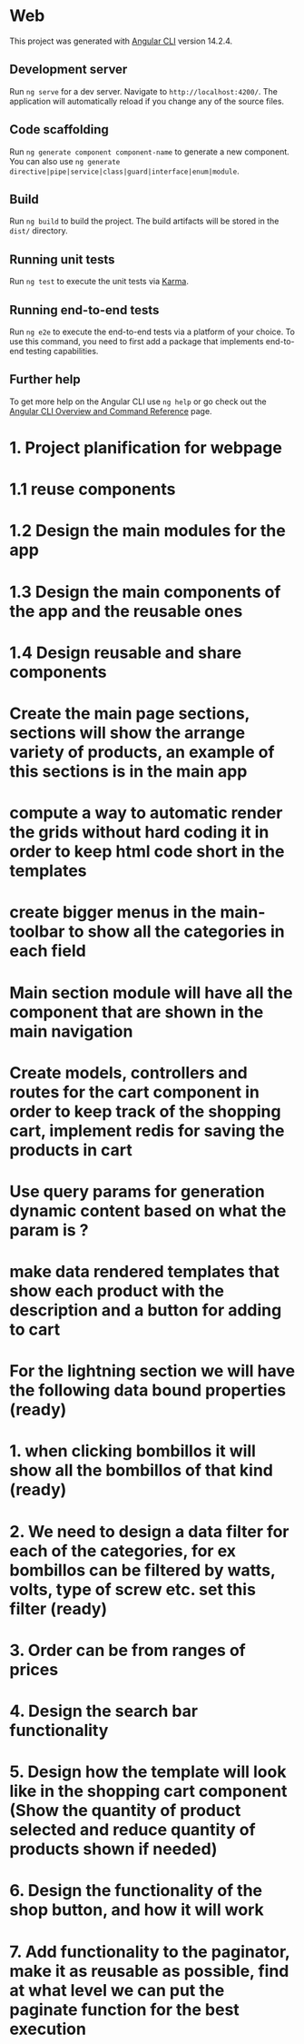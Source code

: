 # Web

This project was generated with [Angular CLI](https://github.com/angular/angular-cli) version 14.2.4.

## Development server

Run `ng serve` for a dev server. Navigate to `http://localhost:4200/`. The application will automatically reload if you change any of the source files.

## Code scaffolding

Run `ng generate component component-name` to generate a new component. You can also use `ng generate directive|pipe|service|class|guard|interface|enum|module`.

## Build

Run `ng build` to build the project. The build artifacts will be stored in the `dist/` directory.

## Running unit tests

Run `ng test` to execute the unit tests via [Karma](https://karma-runner.github.io).

## Running end-to-end tests

Run `ng e2e` to execute the end-to-end tests via a platform of your choice. To use this command, you need to first add a package that implements end-to-end testing capabilities.

## Further help

To get more help on the Angular CLI use `ng help` or go check out the [Angular CLI Overview and Command Reference](https://angular.io/cli) page.







       








# 1. Project planification for webpage


# 1.1 reuse components 



# 1.2 Design the main modules for the app




# 1.3 Design the main components of the app and the reusable ones 




# 1.4 Design reusable and share components



# Create the main page sections, sections will show the arrange variety of products, an example of this sections is in the main app




# compute a way to automatic render the grids without hard coding it in order to keep html code short in the templates




# create bigger menus in the main-toolbar to show all the categories in each field







# Main section module will have all the component that are shown in the main navigation




# Create models, controllers and routes for the cart component in order to keep track of the shopping cart, implement redis for saving the products in cart 











# Use query params for generation dynamic content based on what the param is ?


# make data rendered templates that show each product with the description and a button for adding to cart 












# For the lightning section we will have the following data bound properties (ready)

# 1. when clicking bombillos it will show all the bombillos of that kind (ready)

# 2. We need to design a data filter for each of the categories, for ex bombillos can be filtered by watts, volts, type of screw etc. set this filter (ready)





# 3. Order can be from ranges of prices





# 4. Design the search  bar functionality 





# 5. Design how the template will look like in the shopping cart component (Show the quantity of product selected and reduce quantity of products shown if needed)


# 6. Design the functionality of the shop button, and how it will work


# 7. Add functionality to the paginator, make it as reusable as possible, find at what level we can put the paginate function for the best execution

















